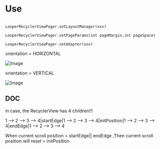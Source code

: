 # Use
```

LooperRecyclerViewPager.setLayoutManager(xxx)

LooperRecyclerViewPager.setPageParams(int pageMargin,int pageSpace)

LooperRecyclerViewPager.setAdapter(xxx)

```

orientation = HORIZONTAL

![Image](https://github.com/msilemsile/LooperRecyclerViewPager/blob/master/demo.gif)

orientation = VERTICAL

![Image](https://github.com/msilemsile/LooperRecyclerViewPager/blob/master/demo2.gif)

## DOC

in case, the RecyclerView has 4 children!!!


1 --> 2 --> 3 --> 4|startEdge|1 --> 2 --> 3 --> 4|initPosition|1 --> 2 --> 3 --> 4|endEdge|1 --> 2 --> 3 --> 4


When current scroll position = startEdge|| endEdge ,Then current scroll position will reset = initPosition
